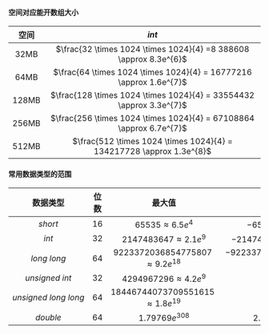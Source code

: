 #### 空间对应能开数组大小

| 空间  |                            $int$                             |
| :---: | :----------------------------------------------------------: |
| 32MB  | $\frac{32 \times 1024 \times 1024}{4} =8 388608 \approx 8.3e^{6}$ |
| 64MB  | $\frac{64 \times 1024 \times 1024}{4} = 16777216 \approx 1.6e^{7}$ |
| 128MB | $\frac{128 \times 1024 \times 1024}{4} = 33554432 \approx 3.3e^{7}$ |
| 256MB | $\frac{256 \times 1024 \times 1024}{4} = 67108864 \approx 6.7e^{7}$ |
| 512MB | $\frac{512 \times 1024 \times 1024}{4} = 134217728 \approx 1.3e^{8}$ |

#### 常用数据类型的范围

|       数据类型       | 位数 |                  最大值                  |                  最小值                  |
| :------------------: | :--: | :--------------------------------------: | :--------------------------------------: |
|       $short$        | $16$ |         $65535 \approx 6.5e^{4}$         |        $-65536 \approx 6.5e^{4}$         |
|        $int$         | $32$ |      $2147483647 \approx 2.1e^{9}$       |     $-2147483648 \approx -2.1e^{9}$      |
|     $long~long$      | $64$ |  $9223372036854775807\approx 9.2e^{18}$  | $-9223372036854775807 \approx 9.2e^{18}$ |
|    $unsigned~int$    | $32$ |      $4294967296 \approx 4.2e^{9}$       |                   $0$                    |
| $unsigned~long~long$ | $64$ | $18446744073709551615 \approx 1.8e^{19}$ |                   $0$                    |
|       $double$       | $64$ |             $1.79769e^{308}$             |             $2.22507e^{308}$             |

